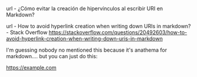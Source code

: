

url - ¿Cómo evitar la creación de hipervínculos al escribir URI en Markdown?

url - How to avoid hyperlink creation when writing down URIs in markdown? - Stack Overflow
https://stackoverflow.com/questions/20492603/how-to-avoid-hyperlink-creation-when-writing-down-uris-in-markdown

I'm guessing nobody no mentioned this because it's anathema for markdown.... but you can just do this:

<span>https://example.com</span>


